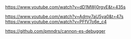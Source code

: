 <!-- lock constraint video(pretty easy to achieve that effect.. you can alos check the docs) -->

https://www.youtube.com/watch?v=dD1MWj0rgvE&t=435s

<!-- Distance Constraint -->

https://www.youtube.com/watch?v=Admy7aU5ya0&t=47s
https://www.youtube.com/watch?v=PFfV7o6e_c4

<!-- cannon-es debugger -->

https://github.com/pmndrs/cannon-es-debugger
